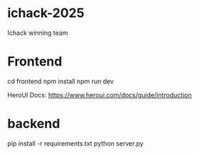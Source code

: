 # ichack-2025

Ichack winning team

# Frontend

cd frontend
npm install
npm run dev

HeroUI Docs: https://www.heroui.com/docs/guide/introduction

# backend

pip install -r requirements.txt
python server.py
